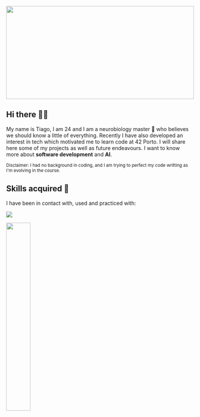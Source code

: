 
<p align="center">
<img src=https://gifdb.com/images/high/pixel-art-8bit-city-objgw22cel46yk7h.gif align="center" width="100%" height="250"/>
</p>

## Hi there 👋😃
My name is Tiago, I am 24 and I am a neurobiology master 🧠 who believes we should know a little of everything. Recently I have also developed an interest in tech which motivated me to learn code at 42 Porto. I will share here some of my projects as well as future endeavours.
I want to know more about **software development** and **AI**.

<sub>  Disclaimer: I had no background in coding, and I am trying to perfect my code writting as I'm evolving in the course.</sub>

## Skills acquired :notebook:
I have been in contact with, used and practiced with:

<p >
  </a align="center" href="https://skillicons.dev"><img src="https://skillicons.dev/icons?i=c,bash,linux,vscode,vim,wordpress" />
  </a>
</p>
<div>
  </a align = "right"><img width="36%" src="https://github-readme-stats.vercel.app/api/top-langs/?username=Xeigar&layout=compact&theme=transparent">
</div>

<!--
**Xeigar/Xeigar** is a ✨ _special_ ✨ repository because its `README.md` (this file) appears on your GitHub profile.

Here are some ideas to get you started:

- 🔭 I’m currently working on ...
- 🌱 I’m currently learning ...
- 👯 I’m looking to collaborate on ...
- 🤔 I’m looking for help with ...
- 💬 Ask me about ...
- 📫 How to reach me: ...
- 😄 Pronouns: ...
- ⚡ Fun fact: ...
-->
